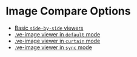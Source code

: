 # Image Compare Options

- [Basic `side-by-side` viewers](side-by-side)
- [.ve-image viewer in `default` mode](viewer-default)
- [.ve-image viewer in `curtain` mode](viewer-curtain)
- [.ve-image viewer in `sync` mode](viewer-sync)